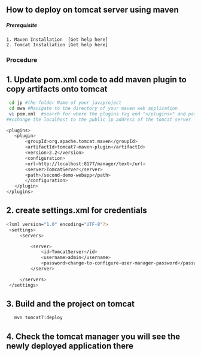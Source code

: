 ##  How to deploy on tomcat server using maven
##### Prerequisite
	1. Maven Installation  [Get help here]
	2. Tomcat Installation [Get help here]

###  Procedure

## 1. Update pom.xml code to add maven plugin to copy artifacts onto tomcat 

``` sh
 cd jp #the folder Name of your javaproject
 cd mwa #Navigate to the directory of your maven web application
 vi pom.xml  #search for where the plugins tag end "</plugins>" and paste the below before the ending tag
##cchange the localhost to the public ip address of the tomcat server
```

 ```sh 
<plugins>
    <plugin>
        <groupId>org.apache.tomcat.maven</groupId>
        <artifactId>tomcat7-maven-plugin</artifactId>
        <version>2.2</version>
        <configuration>
        <url>http://localhost:8177/manager/text</url>
        <server>TomcatServer</server>
        <path>/second-demo-webapp</path>
        </configuration>
    </plugin>
</plugins>
```

## 2. create settings.xml for credentials 
   ```sh 
   <?xml version="1.0" encoding="UTF-8"?>
	<settings>
		<servers>

			<server>
				<id>TomcatServer</id>
				<username>admin</username>
				<password>change-to-configure-user-manager-password</password>
			</server>

		</servers>
	</settings>
  ```

## 3. Build and the project on tomcat
   ```sh
      mvn tomcat7:deploy
   ```
   
## 4. Check the tomcat manager you will see the newly deployed application there
